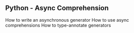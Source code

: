 ## Python - Async Comprehension

How to write an asynchronous generator
How to use async comprehensions
How to type-annotate generators
